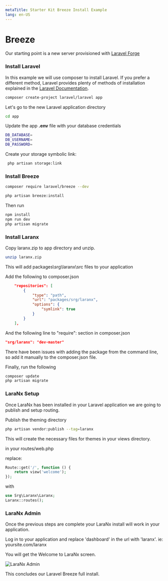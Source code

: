 ```yaml
---
metaTitle: Starter Kit Breeze Install Example
lang: en-US
---
```

# Breeze   
Our starting point is a new server provisioned with [Laravel Forge](https://forge.laravel.com)

### Install Laravel
In this example we will use composer to install Laravel.  If you prefer a different method,
Laravel provides plenty of methods of installation explained in the 
[Laravel Documentation](https://laravel.com/docs/8.x#your-first-laravel-project).
```bash
composer create-project laravel/laravel app
```

Let's go to the new Laravel application directory
```bash
cd app
```

Update the app **.env** file with your database credentials
```bash
DB_DATABASE=
DB_USERNAME=
DB_PASSWORD=
```

Create your storage symbolic link:
```sh
 php artisan storage:link
```

### Install Breeze
```bash
composer require laravel/breeze --dev
```
```bash
php artisan breeze:install
```

Then run

```bash
npm install
npm run dev
php artisan migrate
```

### Install Laranx
Copy laranx.zip to app directory and unzip.

```bash
unzip laranx.zip
```
This will add packages\srg\laranx\src files to your application


Add the following to composer.json
```json
    "repositories": [
        {
            "type": "path",
            "url": "packages/srg/laranx",
            "options": {
                "symlink": true
            }
        }
    ],
```

And the following line to "require": section in composer.json
```json
"srg/laranx": "dev-master"
```
There have been issues with adding the package from the command line, so add it manually to the composer.json file.


Finally, run the following
```bash
composer update
php artisan migrate
```

### LaraNx Setup
Once LaraNx has been installed in your Laravel application we are going to publish and
setup routing.

Publish the theming directory
```bash
php artisan vendor:publish --tag=laranx
```
This will create the necessary files for themes in your views directory.

in your routes/web.php

replace:
```php
Route::get('/', function () {
    return view('welcome');
});
```
with 
```php
use Srg\Laranx\Laranx;
Laranx::routes();
```

### LaraNx Admin
Once the previous steps are complete your LaraNx install will work in your application.

Log in to your application and replace 'dashboard' in the url with 'laranx'.  ie: yoursite.com/laranx

You will get the Welcome to LaraNx screen.

<img :src="$withBase('/Setup-LaraNx-SEO-Marketing-Kit-Admin.png')" alt="LaraNx Admin">


This concludes our Laravel Breeze full install.
 